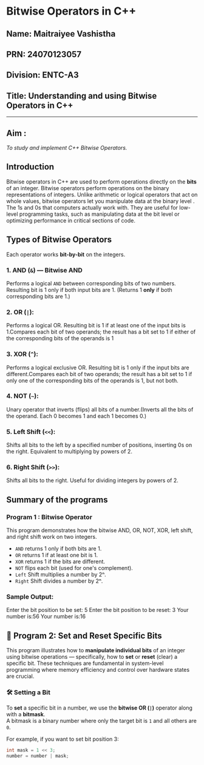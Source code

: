 #  Bitwise Operators in C++

## Name: Maitraiyee Vashistha
## PRN: 24070123057
## Division: ENTC-A3
## Title: Understanding and using Bitwise Operators in C++
---
## Aim :
*To study and implement C++ Bitwise Operators.*

##  Introduction

Bitwise operators in C++ are used to perform operations directly on the **bits** of an integer. Bitwise operators perform operations on the binary representations of integers. Unlike arithmetic or logical operators that act on whole values, bitwise operators let you manipulate data at the binary level . The 1s and 0s that computers actually work with. They are useful for low-level programming tasks, such as manipulating data at the bit level or optimizing performance in critical sections of code.

##  Types of Bitwise Operators

Each operator works **bit-by-bit** on the integers.

### 1. AND (`&`) — Bitwise AND

Performs a logical `AND` between corresponding bits of two numbers. Resulting bit is 1 only if both input bits are 1. (Returns 1 **only** if both corresponding bits are 1.)

### 2. OR (`|`):
Performs a logical OR. Resulting bit is 1 if at least one of the input bits is 1.Compares each bit of two operands; the result has a bit set to 1 if either of the corresponding bits of the operands is 1

### 3. XOR (`^`):
Performs a logical exclusive OR. Resulting bit is 1 only if the input bits are different.Compares each bit of two operands; the result has a bit set to 1 if only one of the corresponding bits of the operands is 1, but not both.

### 4. NOT (`~`):
Unary operator that inverts (flips) all bits of a number.(Inverts all the bits of the operand. Each 0 becomes 1 and each 1 becomes 0.)

### 5. Left Shift (`<<`):
Shifts all bits to the left by a specified number of positions, inserting 0s on the right. Equivalent to multiplying by powers of 2.

### 6. Right Shift (`>>`):
Shifts all bits to the right. Useful for dividing integers by powers of 2.

## Summary of the programs 

### Program 1 : Bitwise Operator 

This program demonstrates how the bitwise AND, OR, NOT, XOR, left shift, and right shift work on two integers.

 - `AND` returns 1 only if both bits are 1.
 - `OR` returns 1 if at least one bit is 1.
 - `XOR` returns 1 if the bits are different.
 - `NOT` flips each bit (used for one's complement).
 - `Left` Shift multiplies a number by 2ⁿ.
 - `Right` Shift divides a number by 2ⁿ.
 
### Sample Output:
Enter the bit position to be set: 5
Enter the bit position to be reset: 3
Your number is:56
Your number is:16
## 🔧 Program 2: Set and Reset Specific Bits

This program illustrates how to **manipulate individual bits** of an integer using bitwise operations — specifically, how to **set** or **reset** (clear) a specific bit. These techniques are fundamental in system-level programming where memory efficiency and control over hardware states are crucial.

### 🛠️ Setting a Bit
To **set** a specific bit in a number, we use the **bitwise OR (`|`)** operator along with a **bitmask**.  
A bitmask is a binary number where only the target bit is `1` and all others are `0`.

For example, if you want to set bit position 3:
```cpp
int mask = 1 << 3;
number = number | mask;

